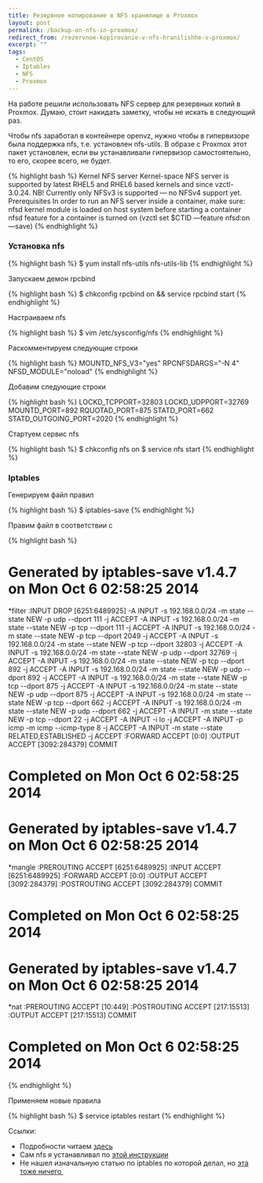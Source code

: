 ```yaml
---
title: Резервное копирование в NFS хранилище в Proxmox
layout: post
permalink: /backup-on-nfs-in-proxmox/
redirect_from: /rezervnoe-kopirovanie-v-nfs-hranilishhe-v-proxmox/
excerpt: ""
tags:
  - CentOS
  - Iptables
  - NFS
  - Proxmox
---
```


На работе решили использовать NFS сервер для резервных копий в Рroxmox. Думаю, стоит накидать заметку, чтобы не искать в следующий раз.

Чтобы nfs заработал в контейнере openvz, нужно чтобы в гипервизоре была поддержка nfs, т.е. установлен nfs-utils. В образе с Proxmox этот пакет установлен, если вы устанавливали гипервизор самостоятельно, то его, скорее всего, не будет.

{% highlight bash %}
Kernel NFS server
Kernel-space NFS server is supported by latest RHEL5 and RHEL6 based kernels and since vzctl-3.0.24.
NB! Currently only NFSv3 is supported — no NFSv4 support yet.
Prerequisites
In order to run an NFS server inside a container, make sure:
nfsd kernel module is loaded on host system before starting a container
nfsd feature for a container is turned on (vzctl set $CTID —feature nfsd:on —save)
{% endhighlight %}

### Установка nfs

{% highlight bash %}
$ yum install nfs-utils nfs-utils-lib
{% endhighlight %}

Запускаем демон rpcbind

{% highlight bash %}
$ chkconfig rpcbind on && service rpcbind start
{% endhighlight %}

Настраиваем nfs

{% highlight bash %}
$ vim /etc/sysconfig/nfs
{% endhighlight %}

Раскомментируем следующие строки

{% highlight bash %}
MOUNTD_NFS_V3="yes"
RPCNFSDARGS="-N 4"
NFSD_MODULE="noload"
{% endhighlight %}

Добавим следующие строки

{% highlight bash %}
LOCKD_TCPPORT=32803
LOCKD_UDPPORT=32769
MOUNTD_PORT=892
RQUOTAD_PORT=875
STATD_PORT=662
STATD_OUTGOING_PORT=2020
{% endhighlight %}

Стартуем сервис nfs

{% highlight bash %}
$ chkconfig nfs on
$ service nfs start
{% endhighlight %}
</pre>

### Iptables

Генерируем файл правил

{% highlight bash %}
$ iptables-save
{% endhighlight %}

Правим файл в соответствии с

{% highlight bash %}
# Generated by iptables-save v1.4.7 on Mon Oct  6 02:58:25 2014
*filter
:INPUT DROP [6251:6489925]
-A INPUT -s 192.168.0.0/24 -m state --state NEW -p udp --dport 111 -j ACCEPT
-A INPUT -s 192.168.0.0/24 -m state --state NEW -p tcp --dport 111 -j ACCEPT
-A INPUT -s 192.168.0.0/24 -m state --state NEW -p tcp --dport 2049 -j ACCEPT
-A INPUT -s 192.168.0.0/24 -m state --state NEW -p tcp --dport 32803 -j ACCEPT
-A INPUT -s 192.168.0.0/24 -m state --state NEW -p udp --dport 32769 -j ACCEPT
-A INPUT -s 192.168.0.0/24 -m state --state NEW -p tcp --dport 892 -j ACCEPT
-A INPUT -s 192.168.0.0/24 -m state --state NEW -p udp --dport 892 -j ACCEPT
-A INPUT -s 192.168.0.0/24 -m state --state NEW -p tcp --dport 875 -j ACCEPT
-A INPUT -s 192.168.0.0/24 -m state --state NEW -p udp --dport 875 -j ACCEPT
-A INPUT -s 192.168.0.0/24 -m state --state NEW -p tcp --dport 662 -j ACCEPT
-A INPUT -s 192.168.0.0/24 -m state --state NEW -p udp --dport 662 -j ACCEPT
-A INPUT -m state --state NEW -p tcp --dport 22 -j ACCEPT
-A INPUT -i lo -j ACCEPT
-A INPUT -p icmp -m icmp --icmp-type 8 -j ACCEPT
-A INPUT -m state --state RELATED,ESTABLISHED -j ACCEPT
:FORWARD ACCEPT [0:0]
:OUTPUT ACCEPT [3092:284379]
COMMIT
# Completed on Mon Oct  6 02:58:25 2014
# Generated by iptables-save v1.4.7 on Mon Oct  6 02:58:25 2014
*mangle
:PREROUTING ACCEPT [6251:6489925]
:INPUT ACCEPT [6251:6489925]
:FORWARD ACCEPT [0:0]
:OUTPUT ACCEPT [3092:284379]
:POSTROUTING ACCEPT [3092:284379]
COMMIT
# Completed on Mon Oct  6 02:58:25 2014
# Generated by iptables-save v1.4.7 on Mon Oct  6 02:58:25 2014
*nat
:PREROUTING ACCEPT [10:449]
:POSTROUTING ACCEPT [217:15513]
:OUTPUT ACCEPT [217:15513]
COMMIT
# Completed on Mon Oct  6 02:58:25 2014
{% endhighlight %}

Применяем новые правила

{% highlight bash %}
$ service iptables restart
{% endhighlight %}

Ссылки:

* Подробности читаем <a href="http://openvz.org/NFS_server_inside_container" target="_blank">здесь</a>
* Сам nfs я устанавливал по <a href="https://www.digitalocean.com/community/tutorials/how-to-set-up-an-nfs-mount-on-centos-6" target="_blank">этой инструкции</a>
* Не нашел изначальную статью по iptables по которой делал, но <a href="http://mcdee.com.au/tutorial-configure-iptables-for-nfs-server-on-centos-6/" target="_blank">эта тоже ничего </a>
